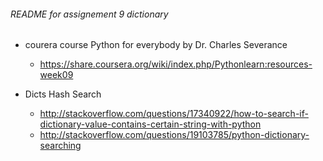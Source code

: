 ###### README for assignement 9 dictionary

  * courera course Python for everybody by Dr. Charles Severance
    * https://share.coursera.org/wiki/index.php/Pythonlearn:resources-week09

  * Dicts Hash Search
    * http://stackoverflow.com/questions/17340922/how-to-search-if-dictionary-value-contains-certain-string-with-python
    * http://stackoverflow.com/questions/19103785/python-dictionary-searching
